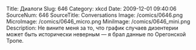 Title: Диалоги 
Slug: 646 
Category: xkcd 
Date: 2009-12-01 09:40:06 
SourceNum: 646 
SourceTitle: Conversations 
Image: /comics/0646.png 
MicroImage: /comics/0646_micro.png 
MiniImage: /comics/0646_mini.png 
Description: Не вините меня за то, что график случаев дизентерии может быть исторически неверным — я брал данные по Орегонской Тропе. 

